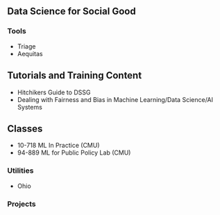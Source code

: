 ## Data Science for Social Good

### Tools
- Triage
- Aequitas

## Tutorials and Training Content
- Hitchikers Guide to DSSG
- Dealing with Fairness and Bias in Machine Learning/Data Science/AI Systems

## Classes
- 10-718 ML In Practice (CMU)
- 94-889 ML for Public Policy Lab (CMU)


### Utilities
- Ohio


### Projects

<!--

**Here are some ideas to get you started:**

🙋‍♀️ A short introduction - what is your organization all about?
🌈 Contribution guidelines - how can the community get involved?
👩‍💻 Useful resources - where can the community find your docs? Is there anything else the community should know?
🍿 Fun facts - what does your team eat for breakfast?
🧙 Remember, you can do mighty things with the power of [Markdown](https://docs.github.com/github/writing-on-github/getting-started-with-writing-and-formatting-on-github/basic-writing-and-formatting-syntax)
-->
